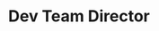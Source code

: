 ---
firstname: "Leo"
lastname: "Krashanoff"
title: "Dev Team Director"
group: "board"
img: "krash.jpg"
email: "leo@krashanoff.com"
github: "krashanoff"
links:
  - name: "LinkedIn"
    href: "https://www.linkedin.com/in/leonidrlk/"
  - name: "Website"
    href: "https://krashanoff.com"
---